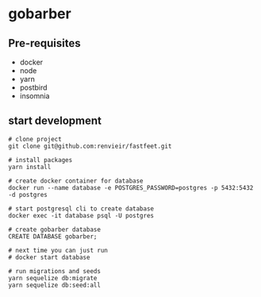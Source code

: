 # gobarber

## Pre-requisites

* docker
* node
* yarn
* postbird
* insomnia

## start development

```
# clone project
git clone git@github.com:renvieir/fastfeet.git

# install packages
yarn install

# create docker container for database
docker run --name database -e POSTGRES_PASSWORD=postgres -p 5432:5432 -d postgres

# start postgresql cli to create database
docker exec -it database psql -U postgres

# create gobarber database
CREATE DATABASE gobarber;

# next time you can just run
# docker start database

# run migrations and seeds
yarn sequelize db:migrate
yarn sequelize db:seed:all

```
